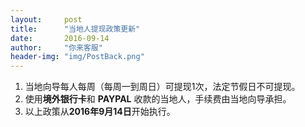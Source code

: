 ```yaml
---
layout:     post
title:      "当地人提现政策更新"
date:       2016-09-14
author:     "你来客服"
header-img: "img/PostBack.png"
---
```


1. 当地向导每人每周（每周一到周日）可提现1次，法定节假日不可提现。
2. 使用**境外银行卡**和 **PAYPAL** 收款的当地人，手续费由当地向导承担。
3. 以上政策从**2016年9月14日**开始执行。